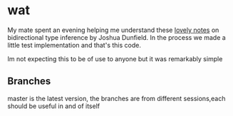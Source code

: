 # wat

My mate spent an evening helping me understand these [lovely notes](https://people.mpi-sws.org/~joshua/bitype.pdf) on bidirectional type inference by Joshua Dunfield. In the process we made a little test implementation and that's this code.

Im not expecting this to be of use to anyone but it was remarkably simple

## Branches

master is the latest version, the branches are from different sessions,each should be useful in and of itself
